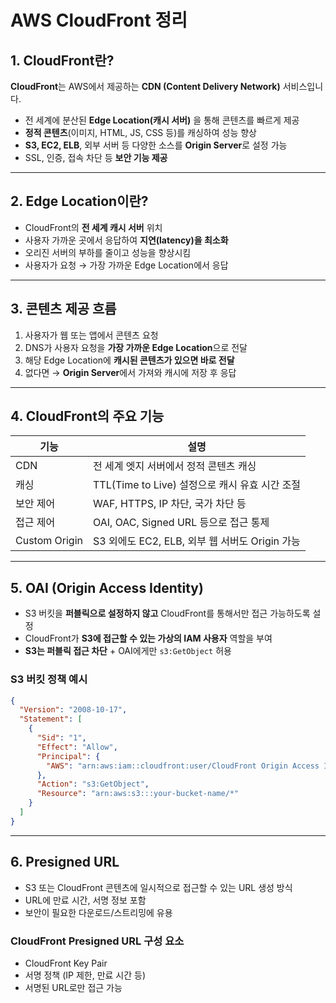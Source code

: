 # AWS CloudFront 정리

## 1. CloudFront란?

**CloudFront**는 AWS에서 제공하는 **CDN (Content Delivery Network)** 서비스입니다.

- 전 세계에 분산된 **Edge Location(캐시 서버)** 을 통해 콘텐츠를 빠르게 제공
- **정적 콘텐츠**(이미지, HTML, JS, CSS 등)를 캐싱하여 성능 향상
- **S3, EC2, ELB**, 외부 서버 등 다양한 소스를 **Origin Server**로 설정 가능
- SSL, 인증, 접속 차단 등 **보안 기능 제공**

---

## 2. Edge Location이란?

- CloudFront의 **전 세계 캐시 서버** 위치
- 사용자 가까운 곳에서 응답하여 **지연(latency)을 최소화**
- 오리진 서버의 부하를 줄이고 성능을 향상시킴
- 사용자가 요청 → 가장 가까운 Edge Location에서 응답

---

## 3. 콘텐츠 제공 흐름

1. 사용자가 웹 또는 앱에서 콘텐츠 요청
2. DNS가 사용자 요청을 **가장 가까운 Edge Location**으로 전달
3. 해당 Edge Location에 **캐시된 콘텐츠가 있으면 바로 전달**
4. 없다면 → **Origin Server**에서 가져와 캐시에 저장 후 응답

---

## 4. CloudFront의 주요 기능

| 기능 | 설명 |
|------|------|
| CDN | 전 세계 엣지 서버에서 정적 콘텐츠 캐싱 |
| 캐싱 | TTL(Time to Live) 설정으로 캐시 유효 시간 조절 |
| 보안 제어 | WAF, HTTPS, IP 차단, 국가 차단 등 |
| 접근 제어 | OAI, OAC, Signed URL 등으로 접근 통제 |
| Custom Origin | S3 외에도 EC2, ELB, 외부 웹 서버도 Origin 가능 |

---

## 5. OAI (Origin Access Identity)

- S3 버킷을 **퍼블릭으로 설정하지 않고** CloudFront를 통해서만 접근 가능하도록 설정
- CloudFront가 **S3에 접근할 수 있는 가상의 IAM 사용자** 역할을 부여
- **S3는 퍼블릭 접근 차단** + OAI에게만 `s3:GetObject` 허용

### S3 버킷 정책 예시
```json
{
  "Version": "2008-10-17",
  "Statement": [
    {
      "Sid": "1",
      "Effect": "Allow",
      "Principal": {
        "AWS": "arn:aws:iam::cloudfront:user/CloudFront Origin Access Identity EXAMPLE"
      },
      "Action": "s3:GetObject",
      "Resource": "arn:aws:s3:::your-bucket-name/*"
    }
  ]
}
```
---

## 6. Presigned URL
- S3 또는 CloudFront 콘텐츠에 일시적으로 접근할 수 있는 URL 생성 방식
- URL에 만료 시간, 서명 정보 포함
- 보안이 필요한 다운로드/스트리밍에 유용

### CloudFront Presigned URL 구성 요소
- CloudFront Key Pair
- 서명 정책 (IP 제한, 만료 시간 등)
- 서명된 URL로만 접근 가능
